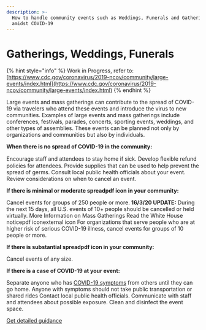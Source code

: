 ```yaml
---
description: >-
  How to handle community events such as Weddings, Funerals and Gatherings
  amidst COVID-19
---
```


# Gatherings, Weddings, Funerals

{% hint style="info" %}
Work in Progress, refer to: [https://www.cdc.gov/coronavirus/2019-ncov/community/large-events/index.html](https://www.cdc.gov/coronavirus/2019-ncov/community/large-events/index.html)
{% endhint %}

Large events and mass gatherings can contribute to the spread of COVID-19 via travelers who attend these events and introduce the virus to new communities. Examples of large events and mass gatherings include conferences, festivals, parades, concerts, sporting events, weddings, and other types of assemblies. These events can be planned not only by organizations and communities but also by individuals.

**When there is no spread of COVID-19 in the community:**

Encourage staff and attendees to stay home if sick.
Develop ﬂexible refund policies for attendees.
Provide supplies that can be used to help prevent the spread of germs.
Consult local public health officials about your event.
Review considerations on when to cancel an event.

**If there is minimal or moderate spreadpdf icon in your community:**

Cancel events for groups of 250 people or more.
**16/3/20 UPDATE:** During the next 15 days, all U.S. events of 10+ people should be cancelled or held virtually.
More Information on Mass Gatherings
Read the White House noticepdf iconexternal icon
For organizations that serve people who are at higher risk of serious COVID-19 illness, cancel events for groups of 10 people or more.

**If there is substantial spreadpdf icon in your community:**

Cancel events of any size.

**If there is a case of COVID-19 at your event:**

Separate anyone who has [COVID-19 symptoms](https://www.cdc.gov/coronavirus/2019-ncov/symptoms-testing/symptoms.html) from others until they can go home.
Anyone with symptoms should not take public transportation or shared rides
Contact local public health officials.
Communicate with staff and attendees about possible exposure.
Clean and disinfect the event space.

[Get detailed guidance](https://www.cdc.gov/coronavirus/2019-ncov/downloads/Mass-Gatherings-Document_FINAL.pdf)